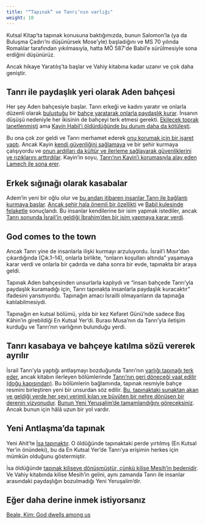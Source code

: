 ```yaml
---
title: "“Tapınak” ve Tanrı’nın varlığı"
weight: 10
---
```



Kutsal Kitap’ta tapınak konusuna baktığımızda, bunun Salomon’la (ya da Buluşma Çadırı’nı düşünürsek Mose’yle) başladığını ve MS 70 yılında Romalılar tarafından yıkılmasıyla, hatta MÖ 587'de Babil’e sürülmesiyle sona erdiğini düşünürüz.

Ancak hikaye Yaratılış’ta başlar ve Vahiy kitabına kadar uzanır ve çok daha geniştir.

## Tanrı ile paydaşlık yeri olarak Aden bahçesi

<a name="2fbf"></a>
Her şey Aden bahçesiyle başlar. Tanrı erkeği ve kadını yaratır ve onlarla düzenli olarak [buluştuğu](https://www.bibleserver.com/TR/Yarat%C4%B1l%C4%B1%C5%9F3%3A8-9) bir [bahçe yaratarak onlarla paydaşlık kurar](https://www.bibleserver.com/TR/Yarat%C4%B1l%C4%B1%C5%9F2%3A8-15). İnsanın düşüşü nedeniyle her ikisinin de bahçeyi terk etmesi gerekti. [Ekilecek toprak lanetlenmişti](https://www.bibleserver.com/TR/Yarat%C4%B1l%C4%B1%C5%9F3%3A17-19) ama [Kayin Habil’i öldürdüğünde bu durum daha da kötüleşti](https://www.bibleserver.com/TR/Yarat%C4%B1l%C4%B1%C5%9F3%3A17-19).

Bu ona çok zor geldi ve Tanrı merhamet ederek [onu korumak için bir işaret yaptı](https://www.bibleserver.com/TR/Yarat%C4%B1l%C4%B1%C5%9F4%3A13-15). Ancak Kayin [kendi güvenliğini sağlamaya](https://www.bibleserver.com/TR/Yarat%C4%B1l%C4%B1%C5%9F4%3A16-17) ve bir şehir kurmaya çalışıyordu ve [onun ardılları da kültür ve ilerleme sağlayarak güvenliklerini ve rızıklarını arttırdılar](https://www.bibleserver.com/TR/Yarat%C4%B1l%C4%B1%C5%9F4%3A16-17). Kayin’in soyu, [Tanrı’nın Kayin’i korumasıyla alay eden Lamech ile sona erer](https://www.bibleserver.com/TR/Yarat%C4%B1l%C4%B1%C5%9F4%3A22-24).


## Erkek sığınağı olarak kasabalar

<a name="ca70"></a>
Adem’in yeni bir oğlu olur ve [bu andan itibaren insanlar Tanrı ile bağlantı kurmaya başlar](https://www.bibleserver.com/TR/Yarat%C4%B1l%C4%B1%C5%9F4%3A25-26). [Ancak şehir hala önemli bir özellikti](https://www.bibleserver.com/TR/Yarat%C4%B1l%C4%B1%C5%9F10%3A8-12) ve [Babil kulesinde felaketle](https://www.bibleserver.com/TR/Yarat%C4%B1l%C4%B1%C5%9F11%3A1-9) sonuçlandı. Bu insanlar kendilerine bir isim yapmak istediler, ancak [Tanrı sonunda İsrail’in geldiği İbrahim’den bir isim yapmaya karar verdi](https://www.bibleserver.com/TR/Yarat%C4%B1l%C4%B1%C5%9F12%3A1-3).


## God comes to the town

<a name="4cd4"></a>
Ancak Tanrı yine de insanlarla ilişki kurmayı arzuluyordu. İsrail’i Mısır’dan çıkardığında (Çık.1–14), onlarla birlikte, “onların koşulları altında” yaşamaya karar verdi ve onlarla bir çadırda ve daha sonra bir evde, tapınakta bir araya geldi.

Tapınak Aden bahçesinden unsurlarla kaplıydı ve “insan bahçede Tanrı’yla paydaşlık kuramadığı için, Tanrı tapınakta insanlarla paydaşlık kuracaktır” ifadesini yansıtıyordu. Tapınağın amacı İsrailli olmayanların da tapınağa katılabilmesiydi.

Tapınağın en kutsal bölümü, yılda bir kez Kefaret Günü’nde sadece Baş Kâhin’in girebildiği En Kutsal Yer’di. Burası Musa’nın da Tanrı’yla iletişim kurduğu ve Tanrı’nın varlığının bulunduğu yerdi.


## Tanrı kasabaya ve bahçeye katılma sözü vererek ayrılır

<a name="a0cc"></a>
İsrail Tanrı’yla yaptığı antlaşmayı bozduğunda Tanrı’nın [varlığı tapınağı terk eder](https://www.bibleserver.com/TR/Hezekiel10%3A18-19), ancak kitabın ilerleyen bölümlerinde [Tanrı’nın geri döneceği vaat edilir (doğu kapısından)](https://www.bibleserver.com/TR/Hezekiel43%3A1-2). Bu bölümlerin bağlamında, tapınak resmiyle bahçe resmini birleştiren yeni bir unsurdan söz edilir. [Bu, tapınaktaki sunaktan akan ve geldiği yerde her şeyi verimli kılan ve büyüten bir nehre dönüşen bir derenin vizyonudur](https://www.bibleserver.com/TR/Hezekiel47). [Bunun Yeni Yeruşalim’de tamamlandığını göreceksiniz](https://www.bibleserver.com/TR/Vahiy22%3A1-5). Ancak bunun için hâlâ uzun bir yol vardır.


## Yeni Antlaşma’da tapınak

<a name="1ad7"></a>
Yeni Ahit’te [İsa tapınaktır](https://www.bibleserver.com/TR/Yuhanna2%3A19-22). O öldüğünde tapınaktaki perde yırtılmış (En Kutsal Yer’in önündeki), bu da En Kutsal Yer’de Tanrı’ya erişimin herkes için mümkün olduğunu göstermiştir.

İsa öldüğünde [tapınak kiliseye dönüşmüştür, çünkü kilise Mesih’in bedenidir](https://www.bibleserver.com/TR/1.Korintliler6%3A19). Ve Vahiy kitabında kilise Mesih’in gelini, aynı zamanda Tanrı ile insanlar arasındaki paydaşlığın bozulmadığı Yeni Yeruşalim’dir.


## Eğer daha derine inmek istiyorsanız

[Beale, Kim: God dwells among us](../../../../about/ressources/index.html#beale_dwell)






[](https://github.com/revelation-today/revelation-today/blob/main/exampleSite/content/docs/bible/keyword/expl/the-temple-and-the-presence-of-god.tr.md)
